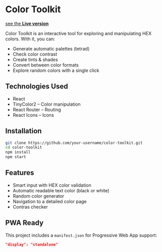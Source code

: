 # Color Toolkit

[see the **Live version**](https://gustavoalmeida5446.github.io/tints-and-shades/)

Color Toolkit is an interactive tool for exploring and manipulating HEX colors. With it, you can:

- Generate automatic palettes (tetrad)
- Check color contrast
- Create tints & shades
- Convert between color formats
- Explore random colors with a single click

## Technologies Used

- React
- TinyColor2 – Color manipulation
- React Router – Routing
- React Icons – Icons

## Installation

```bash
git clone https://github.com/your-username/color-toolkit.git
cd color-toolkit
npm install
npm start
```

## Features

- Smart input with HEX color validation
- Automatic readable text color (black or white)
- Random color generator
- Navigation to a detailed color page
- Contras checker

## PWA Ready

This project includes a `manifest.json` for Progressive Web App support:

```json
"display": "standalone"
```
```